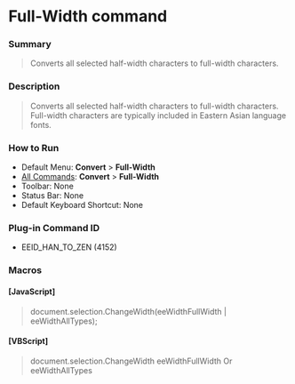 # Full-Width command

### Summary

> Converts all selected half-width characters to full-width characters.

### Description

> Converts all selected half-width characters to full-width characters.
> Full-width characters are typically included in Eastern Asian language
> fonts.

### How to Run

- Default Menu: **Convert** \> **Full-Width**
- [All Commands](../tools/all_commands): **Convert** \> **Full-Width**
- Toolbar: None
- Status Bar: None
- Default Keyboard Shortcut: None

### Plug-in Command ID

- EEID\_HAN\_TO\_ZEN (4152)

### Macros

#### \[JavaScript\]

> document.selection.ChangeWidth(eeWidthFullWidth \| eeWidthAllTypes);

#### \[VBScript\]

> document.selection.ChangeWidth eeWidthFullWidth Or eeWidthAllTypes